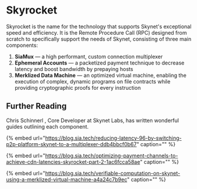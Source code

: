 # Skyrocket

Skyrocket is the name for the technology that supports Skynet's exceptional speed and efficiency. It is the Remote Procedure Call \(RPC\) designed from scratch to specifically support the needs of Skynet, consisting of three main components:

1. **SiaMux** — a high performant, custom connection multiplexer
2. **Ephemeral Accounts** — a packetized payment technique to decrease latency and boost bandwidth by prepaying hosts
3. **Merklized Data Machine** — an optimized virtual machine, enabling the execution of complex, dynamic programs on file contracts while providing cryptographic proofs for every instruction

## Further Reading

Chris Schinnerl , Core Developer at Skynet Labs, has written wonderful guides outlining each component.

{% embed url="https://blog.sia.tech/reducing-latency-96-by-switching-p2p-platform-skynet-to-a-multiplexer-ddb4bbcf0b67" caption="" %}

{% embed url="https://blog.sia.tech/optimizing-payment-channels-to-achieve-cdn-latencies-skyrocket-part-2-1ac6fcca58ae" caption="" %}

{% embed url="https://blog.sia.tech/verifiable-computation-on-skynet-using-a-merklized-virtual-machine-a4a24c7b9ec" caption="" %}


